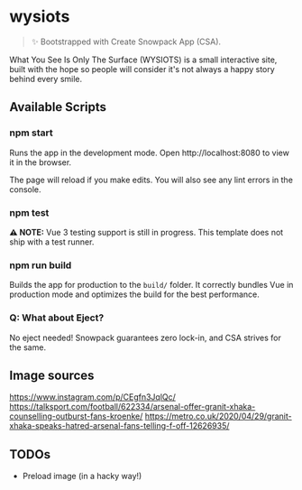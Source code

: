 # wysiots

> ✨ Bootstrapped with Create Snowpack App (CSA).

What You See Is Only The Surface (WYSIOTS) is a small interactive site, built with the hope so people will consider it's not always a happy story behind every smile.

## Available Scripts

### npm start

Runs the app in the development mode.
Open http://localhost:8080 to view it in the browser.

The page will reload if you make edits.
You will also see any lint errors in the console.

### npm test

**⚠️ NOTE:** Vue 3 testing support is still in progress. This template does not ship with a test runner.

### npm run build

Builds the app for production to the `build/` folder.
It correctly bundles Vue in production mode and optimizes the build for the best performance.

### Q: What about Eject?

No eject needed! Snowpack guarantees zero lock-in, and CSA strives for the same.

## Image sources

https://www.instagram.com/p/CEgfn3JqlQc/
https://talksport.com/football/622334/arsenal-offer-granit-xhaka-counselling-outburst-fans-kroenke/
https://metro.co.uk/2020/04/29/granit-xhaka-speaks-hatred-arsenal-fans-telling-f-off-12626935/

## TODOs

- Preload image (in a hacky way!)
